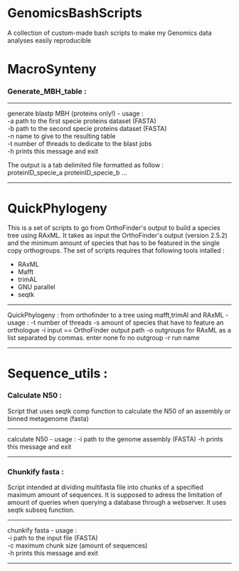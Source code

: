 # GenomicsBashScripts
A collection of custom-made bash scripts to make my Genomics data analyses easily reproducible 

# MacroSynteny

### Generate_MBH_table :

-------------------------------------------------------
generate blastp MBH (proteins only!) - usage :   
-a path to the first specie proteins dataset (FASTA)   
-b path to the second specie proteins dataset (FASTA)   
-n name to give to the resulting table   
-t number of threads to dedicate to the blast jobs   
-h prints this message and exit   

The output is a tab delimited file formatted as follow :   
proteinID_specie_a  proteinID_specie_b
...

-------------------------------------------------------

# QuickPhylogeny

This is a set of scripts to go from OrthoFinder's output to build a species tree using RAxML.
It takes as input the OrthoFinder's output (version 2.5.2) and the minimum amount of species
that has to be featured in the single copy orthogroups. The set of scripts requires that following tools intalled :
* RAxML
* Mafft
* trimAL
* GNU parallel
* seqtk
-------------------------------------------------------
QuickPhylogeny : from orthofinder to a tree using mafft,trimAl and RAxML - usage :
-t number of threads
-s amount of species that have to feature an orthologue
-i input == OrthoFinder output path
-o outgroups for RAxML as a list separated by commas. enter none fo no outgroup
-r run name

-------------------------------------------------------

# Sequence_utils :

### Calculate N50 :

Script that uses seqtk comp function to calculate the N50 of an assembly or binned metagenome (fasta)

---------------------------------------------

calculate N50 - usage :
-i path to the genome assembly (FASTA)
-h prints this message and exit

---------------------------------------------

### Chunkify fasta :

Script intended at dividing multifasta file into chunks of a specified maximum amount of sequences.
It is supposed to adress the limitation of amount of queries when querying a database through a webserver.
It uses seqtk subseq function.

---------------------------------------------

chunkify fasta - usage :   
-i path to the input file (FASTA)   
-c maximum chunk size (amount of sequences)   
-h prints this message and exit   

---------------------------------------------


